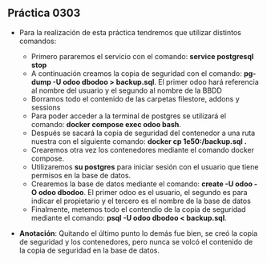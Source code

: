 ## Práctica 0303

* Para la realización de esta práctica tendremos que utilizar distintos comandos:
    
    * Primero pararemos el servicio con el comando: __service postgresql stop__
    * A continuación creamos la copia de seguridad con el comando: __pg-dump -U odoo dbodoo > backup.sql__. El primer odoo hará referencia al nombre del usuario y el segundo al nombre de la BBDD
    * Borramos todo el contenido de las carpetas filestore, addons y sessions
    * Para poder acceder a la terminal de postgres se utilizará el comando: __docker compose exec odoo bash__.
    * Después se sacará la copia de seguridad del contenedor a una ruta nuestra con el siguiente comando: __docker cp 1e50:/backup.sql .__
    * Crearemos otra vez los contenedores mediante el comando docker compose.
    * Utilizaremos __su postgres__ para iniciar sesión con el usuario que tiene permisos en la base de datos.
    * Crearemos la base de datos mediante el comando: __create -U odoo -O odoo dbodoo__. El primer odoo es el usuario, el segundo es para indicar el propietario y el tercero es el nombre de la base de datos
    * Finalmente,  metemos todo el contendio de la copia de seguridad mediante el comando: __psql -U odoo dbodoo < backup.sql__.

* __Anotación__: Quitando el último punto lo demás fue bien, se creó la copia de seguridad  y los contenedores, pero nunca se volcó el contenido de la copia de seguridad en la base de datos.
